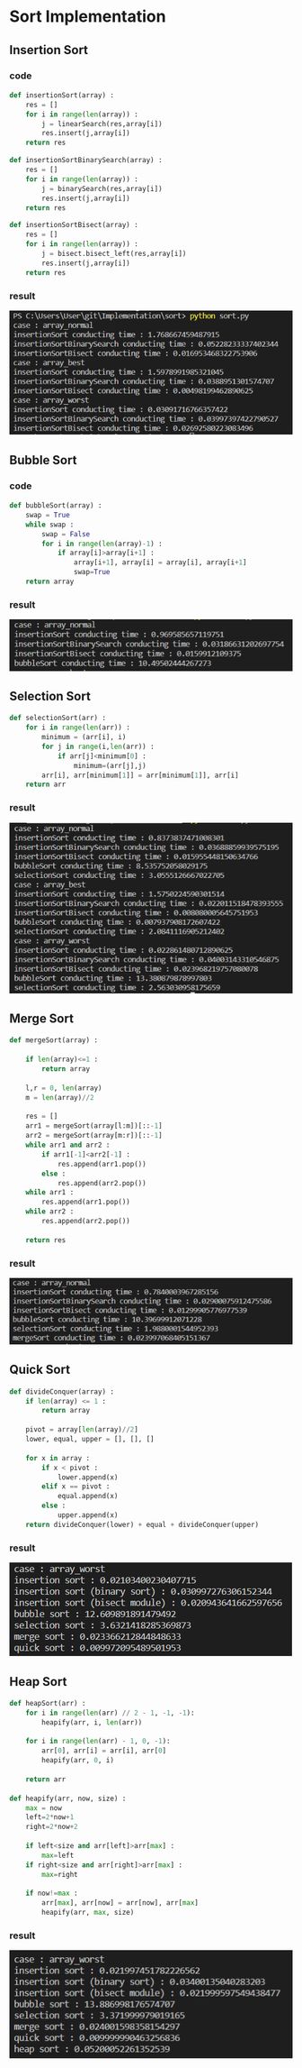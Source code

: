 # Sort Implementation
## Insertion Sort
### code
```python
def insertionSort(array) : 
    res = []
    for i in range(len(array)) : 
        j = linearSearch(res,array[i])
        res.insert(j,array[i])
    return res
```
```python
def insertionSortBinarySearch(array) : 
    res = []
    for i in range(len(array)) : 
        j = binarySearch(res,array[i])
        res.insert(j,array[i])
    return res
```
```python
def insertionSortBisect(array) : 
    res = []
    for i in range(len(array)) : 
        j = bisect.bisect_left(res,array[i])
        res.insert(j,array[i])
    return res
```
### result
![image](insertionSort.png)

## Bubble Sort
### code
```python
def bubbleSort(array) : 
    swap = True
    while swap : 
        swap = False
        for i in range(len(array)-1) : 
            if array[i]>array[i+1] : 
                array[i+1], array[i] = array[i], array[i+1]
                swap=True
    return array
```
### result
![image](bubbleSort.PNG)  

## Selection Sort
```python
def selectionSort(arr) : 
    for i in range(len(arr)) : 
        minimum = (arr[i], i)
        for j in range(i,len(arr)) : 
            if arr[j]<minimum[0] : 
                minimum=(arr[j],j)
        arr[i], arr[minimum[1]] = arr[minimum[1]], arr[i]
    return arr
```
### result
![image](selectionSort.png)

## Merge Sort
```python
def mergeSort(array) : 

    if len(array)<=1 : 
        return array
    
    l,r = 0, len(array)
    m = len(array)//2

    res = []
    arr1 = mergeSort(array[l:m])[::-1]
    arr2 = mergeSort(array[m:r])[::-1]
    while arr1 and arr2 : 
        if arr1[-1]<arr2[-1] : 
            res.append(arr1.pop())
        else : 
            res.append(arr2.pop())
    while arr1 : 
        res.append(arr1.pop())
    while arr2 : 
        res.append(arr2.pop())
    
    return res
```

### result
![image](mergeSort.png)

## Quick Sort
```python
def divideConquer(array) : 
    if len(array) <= 1 : 
        return array
    
    pivot = array[len(array)//2]
    lower, equal, upper = [], [], []

    for x in array : 
        if x < pivot : 
            lower.append(x)
        elif x == pivot : 
            equal.append(x)
        else : 
            upper.append(x)
    return divideConquer(lower) + equal + divideConquer(upper)
```

### result
![image](quickSort.png)

## Heap Sort
```python
def heapSort(arr) : 
    for i in range(len(arr) // 2 - 1, -1, -1):
        heapify(arr, i, len(arr))

    for i in range(len(arr) - 1, 0, -1):
        arr[0], arr[i] = arr[i], arr[0]
        heapify(arr, 0, i)

    return arr

def heapify(arr, now, size) : 
    max = now
    left=2*now+1
    right=2*now+2

    if left<size and arr[left]>arr[max] : 
        max=left
    if right<size and arr[right]>arr[max] : 
        max=right
    
    if now!=max : 
        arr[max], arr[now] = arr[now], arr[max]
        heapify(arr, max, size)
```

### result
![image](heapSort.png)
